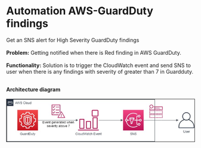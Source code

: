 # Automation AWS-GuardDuty findings 
Get an SNS alert for High Severity GuardDuty findings<br><br>
<b>Problem:</B> Getting notified when there is Red finding in AWS GuardDuty.
<BR><br>
<b>Functionality:</B> Solution is to trigger the CloudWatch event and send SNS to user when there is any findings with severity of greater than 7 in Guardduty.
<br><br>

<b>Architecture diagram</B><br><br>
<img src="https://github.com/gitenmitra/AWS/blob/main/GuardDutty.jpg?raw=true" alt="Architecture diagram" border="1">

